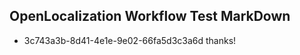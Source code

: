 ## OpenLocalization Workflow Test MarkDown
* 3c743a3b-8d41-4e1e-9e02-66fa5d3c3a6d 
thanks!<!--HONumber=Mar16_HO2-->
